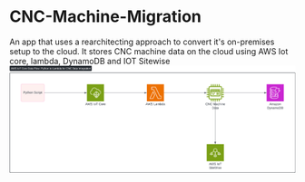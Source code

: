 # CNC-Machine-Migration
An app that uses a rearchitecting approach to convert it's on-premises setup to the cloud. It stores CNC machine data on the cloud using AWS Iot core, lambda, DynamoDB and IOT Sitewise
![CNC-Diagram](CNC-Diagram.jpeg)
